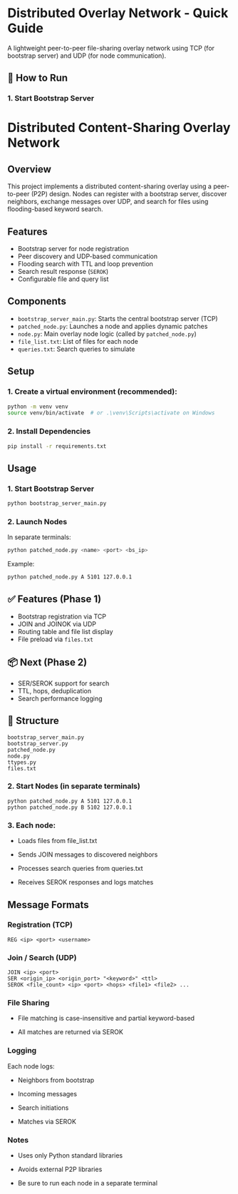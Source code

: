 # Distributed Overlay Network - Quick Guide

A lightweight peer-to-peer file-sharing overlay network using TCP (for bootstrap server) and UDP (for node communication).

## 🔧 How to Run

### 1. Start Bootstrap Server

# Distributed Content-Sharing Overlay Network

## Overview

This project implements a distributed content-sharing overlay using a peer-to-peer (P2P) design. Nodes can register with a bootstrap server, discover neighbors, exchange messages over UDP, and search for files using flooding-based keyword search.

## Features

- Bootstrap server for node registration
- Peer discovery and UDP-based communication
- Flooding search with TTL and loop prevention
- Search result response (`SEROK`)
- Configurable file and query list

## Components

- `bootstrap_server_main.py`: Starts the central bootstrap server (TCP)
- `patched_node.py`: Launches a node and applies dynamic patches
- `node.py`: Main overlay node logic (called by `patched_node.py`)
- `file_list.txt`: List of files for each node
- `queries.txt`: Search queries to simulate

## Setup

### 1. Create a virtual environment (recommended):

```bash
python -m venv venv
source venv/bin/activate  # or .\venv\Scripts\activate on Windows
```

### 2. Install Dependencies

```bash
pip install -r requirements.txt
```

## Usage

### 1. Start Bootstrap Server

```bash
python bootstrap_server_main.py
```

### 2. Launch Nodes

In separate terminals:

```bash
python patched_node.py <name> <port> <bs_ip>
```

Example:

```bash
python patched_node.py A 5101 127.0.0.1
```

## ✅ Features (Phase 1)

- Bootstrap registration via TCP
- JOIN and JOINOK via UDP
- Routing table and file list display
- File preload via `files.txt`

## 📦 Next (Phase 2)

- SER/SEROK support for search
- TTL, hops, deduplication
- Search performance logging

## 📂 Structure

```
bootstrap_server_main.py
bootstrap_server.py
patched_node.py
node.py
ttypes.py
files.txt
```

### 2. Start Nodes (in separate terminals)

```
python patched_node.py A 5101 127.0.0.1
python patched_node.py B 5102 127.0.0.1

```

### 3. Each node:

- Loads files from file_list.txt

- Sends JOIN messages to discovered neighbors

- Processes search queries from queries.txt

- Receives SEROK responses and logs matches

## Message Formats

### Registration (TCP)

```
REG <ip> <port> <username>
```

### Join / Search (UDP)

```
JOIN <ip> <port>
SER <origin_ip> <origin_port> "<keyword>" <ttl>
SEROK <file_count> <ip> <port> <hops> <file1> <file2> ...

```

### File Sharing

- File matching is case-insensitive and partial keyword-based

- All matches are returned via SEROK

### Logging

Each node logs:

- Neighbors from bootstrap

- Incoming messages

- Search initiations

- Matches via SEROK

### Notes

- Uses only Python standard libraries

- Avoids external P2P libraries

- Be sure to run each node in a separate terminal
